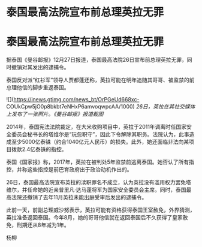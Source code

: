# 泰国最高法院宣布前总理英拉无罪

# 泰国最高法院宣布前总理英拉无罪

据泰国《曼谷邮报》12月27日报道，泰国最高法院26日宣布前总理英拉无罪，同时撤销对其发出的逮捕令。

泰国反对派“红衫军”领导人贾都蓬还称，英拉可能在明年追随其哥哥、被监禁的前总理他信的脚步重返泰国。

![](https://inews.gtimg.com/news_bt/OrPGeUd668xc-
COUkCpw5jO0p8bkbt7eNHxP6amvoqwpcAA/1000) _26日，英拉在其社交媒体上发布了一张照片。《曼谷邮报》报道截图_

2014年，泰国宪法法院裁定，在大米收购项目中，英拉于2011年调离时任国家安全委员会秘书长的塔维尔是“玩忽职守”，因此下令解除其职务。法院认为，此事造成至少5000亿泰铢（约合1040亿元人民币）的损失。此外，她还面临非法向某项目拨款2.4亿泰铢的指控。

泰国《国家报》称，2017年，英拉在被判处5年监禁前逃离泰国。她否认了所有指控，并称这些指控是前巴育政府出于政治动机作出的。

26日，泰国最高法院宣布英拉的渎职罪名不成立，认为英拉没有滥用权力罢免塔维尔，并任命她的近亲普里凡·达马蓬将军为国家安全委员会主席。同时，泰国最高法院还撤销了去年11月英拉未能出庭受审后发出的逮捕令。

此前一天，前副总理威沙努表示，英拉可能有资格获得泰国王室赦免，外界猜测，英拉准备返回泰国。今年8月，她的哥哥他信就在返回泰国后不久获得了皇家赦免，刑期还从8年减为1年。

杨柳

